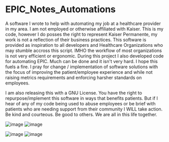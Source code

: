 # EPIC_Notes_Automations
A software I wrote to help with automating my job at a healthcare provider in my area. I am not employed or otherwise affiliated with Kaiser. This is my code, however I do posses the right to represent Kaiser Permanente, my work is not a reflection of their business practices. This software is provided as inspiration to all developers and Healthcare Organizations who may stumble accross this script. IMHO the workflow of most organizations is not very efficient or ergonomic. During this project I also developed code for automating EPIC. Much can be done and it isn't very hard. I hope this fuels a fire. I pray for change / implementation of software solutions with the focus of improving the patient/employee experience and while not raising metrics requirements and enforcing harsher standards on employees.

I am also releasing this with a GNU License. You have the right to repurpose/implement this software in ways that benefits patients. But if I hear of any of my code being used to abuse employees or be brief with patients who are needing support from their community I WILL take action. Be kind and courteous. Be good to others. We are all in this life together.

![image](https://github.com/user-attachments/assets/f2b5b4f3-bd95-4f28-9bd9-c935a08378d2)
![image](https://github.com/user-attachments/assets/33f33343-62da-4c00-8e5e-9d1794860674)

![image](https://github.com/user-attachments/assets/47b34377-b111-4b35-83c4-6fb8d8031c34)
![image](https://github.com/user-attachments/assets/96a9eec0-05c4-4fb4-a09c-b0ba8f3320b9)
